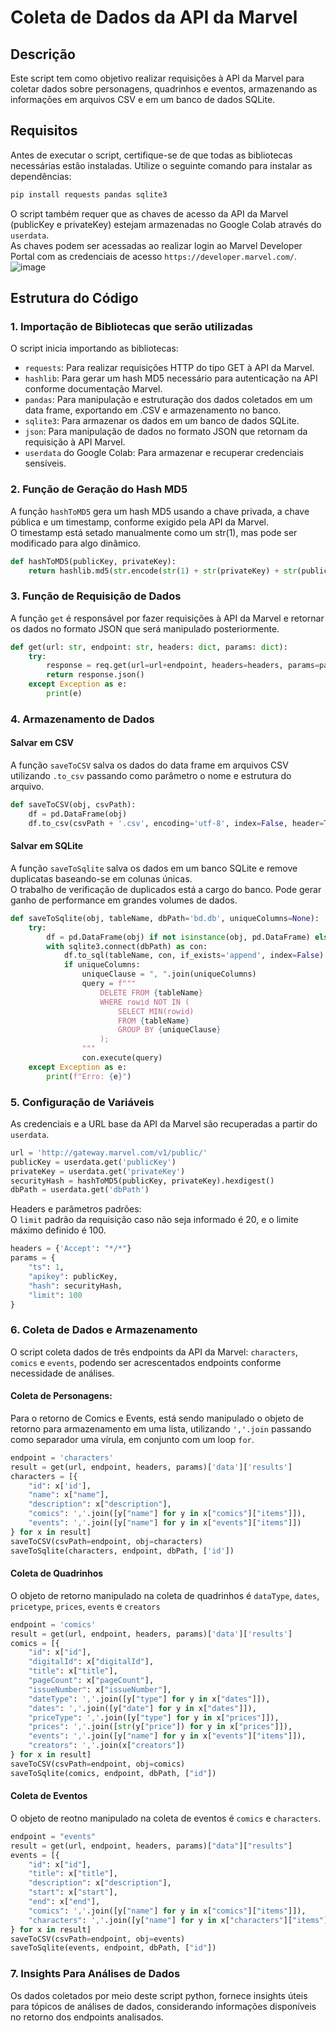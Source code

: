 # Coleta de Dados da API da Marvel

## Descrição
Este script tem como objetivo realizar requisições à API da Marvel para coletar dados sobre personagens, quadrinhos e eventos, armazenando as informações em arquivos CSV e em um banco de dados SQLite.

## Requisitos
Antes de executar o script, certifique-se de que todas as bibliotecas necessárias estão instaladas. Utilize o seguinte comando para instalar as dependências:

```bash
pip install requests pandas sqlite3
```

O script também requer que as chaves de acesso da API da Marvel (publicKey e privateKey) estejam armazenadas no Google Colab através do `userdata`.  
As chaves podem ser acessadas ao realizar login ao Marvel Developer Portal com as credenciais de acesso `https://developer.marvel.com/`.  
![image](https://github.com/user-attachments/assets/121892ff-e3ae-48c4-b807-04182272c75e)


## Estrutura do Código
### 1. Importação de Bibliotecas que serão utilizadas
O script inicia importando as bibliotecas:
- `requests`: Para realizar requisições HTTP do tipo GET à API da Marvel.
- `hashlib`: Para gerar um hash MD5 necessário para autenticação na API conforme documentação Marvel.
- `pandas`: Para manipulação e estruturação dos dados coletados em um data frame, exportando em .CSV e armazenamento no banco.
- `sqlite3`: Para armazenar os dados em um banco de dados SQLite.
- `json`: Para manipulação de dados no formato JSON que retornam da requisição à API Marvel.
- `userdata` do Google Colab: Para armazenar e recuperar credenciais sensíveis.

### 2. Função de Geração do Hash MD5
A função `hashToMD5` gera um hash MD5 usando a chave privada, a chave pública e um timestamp, conforme exigido pela API da Marvel.  
O timestamp está setado manualmente como um str(1), mas pode ser modificado para algo dinâmico.

```python
def hashToMD5(publicKey, privateKey):
    return hashlib.md5(str.encode(str(1) + str(privateKey) + str(publicKey)))
```

### 3. Função de Requisição de Dados
A função `get` é responsável por fazer requisições à API da Marvel e retornar os dados no formato JSON que será manipulado posteriormente.

```python
def get(url: str, endpoint: str, headers: dict, params: dict):
    try:
        response = req.get(url=url+endpoint, headers=headers, params=params)
        return response.json()
    except Exception as e:
        print(e)
```

### 4. Armazenamento de Dados
#### Salvar em CSV
A função `saveToCSV` salva os dados do data frame em arquivos CSV utilizando `.to_csv` passando como parâmetro o nome e estrutura do arquivo.

```python
def saveToCSV(obj, csvPath):
    df = pd.DataFrame(obj)
    df.to_csv(csvPath + '.csv', encoding='utf-8', index=False, header=True)
```

#### Salvar em SQLite
A função `saveToSqlite` salva os dados em um banco SQLite e remove duplicatas baseando-se em colunas únicas.  
O trabalho de verificação de duplicados está a cargo do banco. Pode gerar ganho de performance em grandes volumes de dados.
```python
def saveToSqlite(obj, tableName, dbPath='bd.db', uniqueColumns=None):
    try:
        df = pd.DataFrame(obj) if not isinstance(obj, pd.DataFrame) else obj
        with sqlite3.connect(dbPath) as con:
            df.to_sql(tableName, con, if_exists='append', index=False)
            if uniqueColumns:
                uniqueClause = ", ".join(uniqueColumns)
                query = f"""
                    DELETE FROM {tableName}
                    WHERE rowid NOT IN (
                        SELECT MIN(rowid)
                        FROM {tableName}
                        GROUP BY {uniqueClause}
                    );
                """
                con.execute(query)
    except Exception as e:
        print(f"Erro: {e}")
```

### 5. Configuração de Variáveis
As credenciais e a URL base da API da Marvel são recuperadas a partir do `userdata`.

```python
url = 'http://gateway.marvel.com/v1/public/'
publicKey = userdata.get('publicKey')
privateKey = userdata.get('privateKey')
securityHash = hashToMD5(publicKey, privateKey).hexdigest()
dbPath = userdata.get('dbPath')
```

Headers e parâmetros padrões:  
O `limit` padrão da requisição caso não seja informado é 20, e o limite máximo definido é 100.

```python
headers = {'Accept': "*/*"}
params = {
    "ts": 1,
    "apikey": publicKey,
    "hash": securityHash,
    "limit": 100
}
```

### 6. Coleta de Dados e Armazenamento
O script coleta dados de três endpoints da API da Marvel: `characters`, `comics` e `events`, podendo ser acrescentados endpoints conforme necessidade de análises.

#### Coleta de Personagens:  
Para o retorno de Comics e Events, está sendo manipulado o objeto de retorno para armazenamento em uma lista, utilizando `','.join` passando como separador uma vírula, em conjunto com um loop `for`. 

```python
endpoint = 'characters'
result = get(url, endpoint, headers, params)['data']['results']
characters = [{
    "id": x['id'],
    "name": x["name"],
    "description": x["description"],
    "comics": ','.join([y["name"] for y in x["comics"]["items"]]),
    "events": ','.join([y["name"] for y in x["events"]["items"]])
} for x in result]
saveToCSV(csvPath=endpoint, obj=characters)
saveToSqlite(characters, endpoint, dbPath, ['id'])
```

#### Coleta de Quadrinhos  
O objeto de retorno manipulado na coleta de quadrinhos é `dataType`, `dates`, `pricetype`, `prices`, `events` e `creators`

```python
endpoint = 'comics'
result = get(url, endpoint, headers, params)['data']['results']
comics = [{
    "id": x["id"],
    "digitalId": x["digitalId"],
    "title": x["title"],
    "pageCount": x["pageCount"],
    "issueNumber": x["issueNumber"],
    "dateType": ','.join([y["type"] for y in x["dates"]]),
    "dates": ','.join([y["date"] for y in x["dates"]]),
    "priceType": ','.join([y["type"] for y in x["prices"]]),
    "prices": ','.join([str(y["price"]) for y in x["prices"]]),
    "events": ','.join([y["name"] for y in x["events"]["items"]]),
    "creators": ','.join(x["creators"])
} for x in result]
saveToCSV(csvPath=endpoint, obj=comics)
saveToSqlite(comics, endpoint, dbPath, ["id"])
```

#### Coleta de Eventos  
O objeto de reotno manipulado na coleta de eventos é `comics` e `characters`.

```python
endpoint = "events"
result = get(url, endpoint, headers, params)["data"]["results"]
events = [{
    "id": x["id"],
    "title": x["title"],
    "description": x["description"],
    "start": x["start"],
    "end": x["end"],
    "comics": ','.join([y["name"] for y in x["comics"]["items"]]),
    "characters": ','.join([y["name"] for y in x["characters"]["items"]])
} for x in result]
saveToCSV(csvPath=endpoint, obj=events)
saveToSqlite(events, endpoint, dbPath, ["id"])
```

### 7. Insights Para Análises de Dados  
Os dados coletados por meio deste script python, fornece insights úteis para tópicos de análises de dados, considerando informações disponíveis no retorno dos endpoints analisados.   



